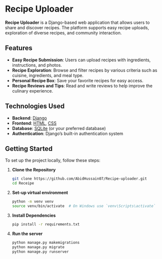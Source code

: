 # Recipe Uploader

**Recipe Uploader** is a Django-based web application that allows users to share and discover recipes. The platform supports easy recipe uploads, exploration of diverse recipes, and community interaction.

## Features

- **Easy Recipe Submission**: Users can upload recipes with ingredients, instructions, and photos.
- **Recipe Exploration**: Browse and filter recipes by various criteria such as cuisine, ingredients, and meal type.
- **Personal Recipe Box**: Save your favorite recipes for easy access.
- **Recipe Reviews and Tips**: Read and write reviews to help improve the culinary experience.

## Technologies Used

- **Backend**: [Django](https://www.djangoproject.com/)
- **Frontend**: [HTML](https://developer.mozilla.org/en-US/docs/Web/HTML), [CSS](https://developer.mozilla.org/en-US/docs/Web/CSS)
- **Database**: [SQLite]((https://www.sqlite.org/)) (or your preferred database)
- **Authentication**: Django’s built-in authentication system

## Getting Started

To set up the project locally, follow these steps:

1. **Clone the Repository**

   ```bash
   git clone https://github.com/AbidHussain07/Recipe-uploader.git
   cd Receipe

2. **Set-up virtual environment** 
    ```bash
    python -m venv venv
    source venv/bin/activate  # On Windows use `venv\Scripts\activate`

3.  **Install Dependencies**

    ```bash
    pip install -r requirements.txt
    
4. **Run the server**
   
    ```bash
    python manage.py makemigrations
    python manage.py migrate
    python manage.py runserver







